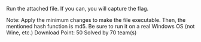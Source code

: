 Run the attached file. If you can, you will capture the flag.

Note: Apply the minimum changes to make the file executable. Then, the mentioned hash function is md5. Be sure to run it on a real Windows OS (not Wine, etc.)
Download
Point: 50
Solved by 70 team(s)
